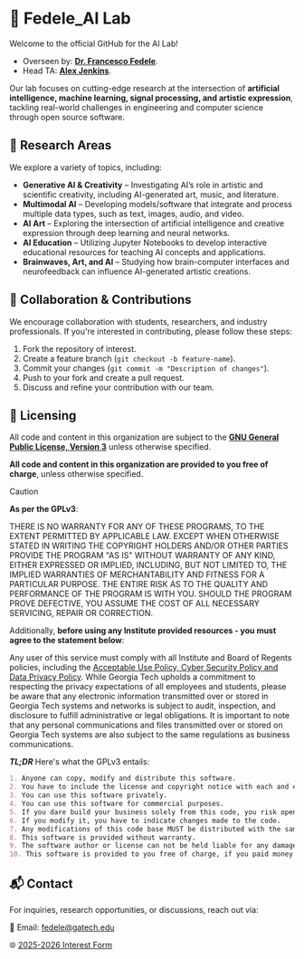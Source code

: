 # 🤖 Fedele_AI Lab

Welcome to the official GitHub for the AI Lab!

- Overseen by: [**Dr. Francesco Fedele**](https://ce.gatech.edu/directory/person/francesco-fedele).
- Head TA: [**Alex Jenkins**](https://alexj.io).

Our lab focuses on cutting-edge research at the intersection of **artificial intelligence, machine learning, signal processing, and artistic expression**,
tackling real-world challenges in engineering and computer science through open source software.

## 🔬 Research Areas  
We explore a variety of topics, including:  
- **Generative AI & Creativity** – Investigating AI’s role in artistic and scientific creativity, including AI-generated art, music, and literature.  
- **Multimodal AI** – Developing models/software that integrate and process multiple data types, such as text, images, audio, and video.  
- **AI Art** – Exploring the intersection of artificial intelligence and creative expression through deep learning and neural networks.  
- **AI Education** – Utilizing Jupyter Notebooks to develop interactive educational resources for teaching AI concepts and applications.
- **Brainwaves, Art, and AI** – Studying how brain-computer interfaces and neurofeedback can influence AI-generated artistic creations.

## 🤝 Collaboration & Contributions  
We encourage collaboration with students, researchers, and industry professionals. If you're interested in contributing, please follow these steps:  
1. Fork the repository of interest.  
2. Create a feature branch (`git checkout -b feature-name`).  
3. Commit your changes (`git commit -m "Description of changes"`).  
4. Push to your fork and create a pull request.  
5. Discuss and refine your contribution with our team.  

## 📜 Licensing
All code and content in this organization are subject to the **[GNU General Public License, Version 3](https://www.gnu.org/licenses/gpl-3.0.txt)** unless otherwise specified.

**All code and content in this organization are provided to you free of charge**, unless otherwise specified.

> [!CAUTION]
> **As per the GPLv3**:
> 
> THERE IS NO WARRANTY FOR ANY OF THESE PROGRAMS, TO THE EXTENT PERMITTED BY
APPLICABLE LAW.  EXCEPT WHEN OTHERWISE STATED IN WRITING THE COPYRIGHT
HOLDERS AND/OR OTHER PARTIES PROVIDE THE PROGRAM "AS IS" WITHOUT WARRANTY
OF ANY KIND, EITHER EXPRESSED OR IMPLIED, INCLUDING, BUT NOT LIMITED TO,
THE IMPLIED WARRANTIES OF MERCHANTABILITY AND FITNESS FOR A PARTICULAR
PURPOSE.  THE ENTIRE RISK AS TO THE QUALITY AND PERFORMANCE OF THE PROGRAM
IS WITH YOU.  SHOULD THE PROGRAM PROVE DEFECTIVE, YOU ASSUME THE COST OF
ALL NECESSARY SERVICING, REPAIR OR CORRECTION.
>
> Additionally, **before using any Institute provided resources - you must agree to the statement below**:
>
> Any user of this service must comply with all Institute and Board of Regents policies, including the [Acceptable Use Policy, Cyber Security Policy and Data Privacy Policy](http://b.gatech.edu/it-policies). While Georgia Tech upholds a commitment to respecting the privacy expectations of all employees and students, please be aware that any electronic information transmitted over or stored in Georgia Tech systems and networks is subject to audit, inspection, and disclosure to fulfill administrative or legal obligations. It is important to note that any personal communications and files transmitted over or stored on Georgia Tech systems are also subject to the same regulations as business communications.

**_TL;DR_** Here's what the GPLv3 entails:
```markdown
1. Anyone can copy, modify and distribute this software.
2. You have to include the license and copyright notice with each and every distribution.
3. You can use this software privately.
4. You can use this software for commercial purposes.
5. If you dare build your business solely from this code, you risk open-sourcing the whole code base.
6. If you modify it, you have to indicate changes made to the code.
7. Any modifications of this code base MUST be distributed with the same license, GPLv3.
8. This software is provided without warranty.
9. The software author or license can not be held liable for any damages inflicted by the software.
10. This software is provided to you free of charge, if you paid money for this software - request a refund immediately.
```

## 📬 Contact  
For inquiries, research opportunities, or discussions, reach out via:

📧 Email: [fedele@gatech.edu](mailto:fedele@gatech.edu)

🌐 [2025-2026 Interest Form](https://forms.office.com/r/Q2Y79w5Uru)

